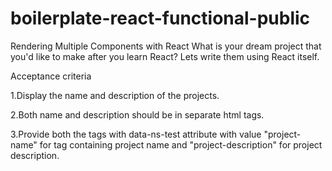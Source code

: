 # boilerplate-react-functional-public
Rendering Multiple Components with React
What is your dream project that you'd like to make after you learn React? Lets write them using React itself.

Acceptance criteria

1.Display the name and description of the projects.

2.Both name and description should be in separate html tags.

3.Provide both the tags with data-ns-test attribute with value "project-name" for tag containing project name and "project-description" for project description.
